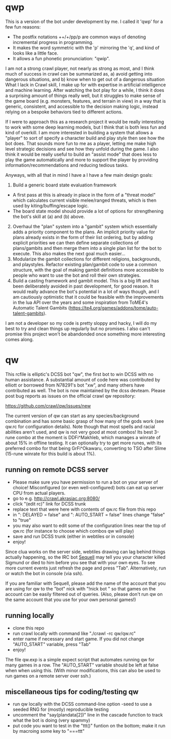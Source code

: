 # qwp

This is a version of the bot under development by me. I called it 'qwp' for a few fun reasons:
* The postfix notations ++/+/pp/p are common ways of denoting incremental progress in programming.
* It makes the word symmetric with the 'p' mirroring the 'q', and kind of looks like a little face.
* It allows a fun phonetic pronunciation: "qwip".

I am not a strong crawl player, not nearly as strong as most, and I think much of success in crawl can be summarized as, 
a) avoid getting into dangerous situations, and
b) know when to get out of a dangerous situation
What I lack in Crawl skill, I make up for with expertise in artificial intelligence and machine learning. After watching the bot play for a while, I think it does a surprising amount of things really well, but it struggles to make sense of the game board (e.g. monsters, features, and terrain in view) in a way that is generic, consistent, and accessible to the decision making logic, instead relying on a bespoke behaviors tied to different actions.

If I were to approach this as a research project it would be really interesting to work with some deep learning models, but I think that is both less fun and kind of overkill. I am more interested in building a system that allows a "player" to sort of specify a character build and play style then see how the bot does. That sounds more fun to me as a player, letting me make high level strategic decisions and see how they unfold during the game. I also think it would be really useful to build an "assist mode" that does less to play the game automatically and more to support the player by providing information/recommendations and reducing tedious tasks.

Anyways, with all that in mind I have a I have a few main design goals:
1. Build a generic board state evaluation framework
- A first pass at this is already in place in the form of a "threat model" which calculates current visible melee/ranged threats, which is then used by kiting/buffing/escape logic.
- The board state model should provide a lot of options for strengthening the bot's skill at (a) and (b) above.
2. Overhaul the "plan" system into a "gambit" system which essentially adds a priority component to the plans. An implicit priority value for plans already exists in the form of their list ordering, but by adding explicit priorities we can then define separate collections of plans/gambits and then merge them into a single plan list for the bot to execute. This also makes the next goal much easier...
3. Modularize the gambit collections for different religions, backgrounds, and playstyles. Refactor existing plan/gambit code to use a common structure, with the goal of making gambit definitions more accessible to people who want to use the bot and roll their own strategies.
4. Build a casting framework and gambit model. This is a big lift and has been deliberately avoided in past development, for good reason. It would really advance the bot's potential in a lot of ways though, and I am cautiously optimistic that it could be feasible with the improvements in the lua API over the years and some inspiration from ToME4's Automatic Talent Gambits (https://te4.org/games/addons/tome/auto-talent-gambits).

I am not a developer so my code is pretty sloppy and hacky, I will do my best to try and clean things up regularly but no promises. I also can't promise this project won't be abandonded once something more interesting comes along.

# qw

This rcfile is elliptic's DCSS bot "qw", the first bot to win DCSS with no
human assistance. A substantial amount of code here was contributed by elliott
or borrowed from N78291's bot "xw", and many others have contributed as well.
The bot is now maintained by the dcss devteam. Please post bug reports as issues
on the official crawl qw repository:

https://github.com/crawl/qw/issues/new

The current version of qw can start as any species/background combination
and has some basic grasp of how many of the gods work (see qw.rc
for configuration details). Note though that most spells and racial
abilities aren't used, and qw is not very good at most combos! Its best
3-rune combo at the moment is DDFi^Makhleb, which manages a winrate of about
15% in offline testing. It can optionally try to get more runes, with its
preferred combo for that being GrFi^Okawaru, converting to TSO after Slime
(15-rune winrate for this build is about 1%).

## running on remote DCSS server
* Please make sure you have permission to run a bot on your server of choice!
  Misconfigured (or even well-configured) bots can eat up server CPU from
  actual players.
* go to e.g. http://crawl.akrasiac.org:8080/
* click "(edit rc)" link for DCSS trunk
* replace text that were here with contents of qw.rc file from this repo
* in ": DELAYED = false" and ": AUTO_START = false" lines change "false" to "true"
* you may also want to edit some of the configuration lines near the top
  of qw.rc (for instance to choose which combos qw will play)
* save and run DCSS trunk (either in webtiles or in console)
* enjoy!

Since clua works on the server side, webtiles drawing can lag behind things
actually happening, so the IRC bot [Sequell](https://github.com/greensnark/dcss_sequell) may tell you your character killed Sigmund or died to him before you see that with your own eyes. To see more current events just refresh the page and press "Tab". Alternatively, run or watch the bot in console (via ssh).

If you are familiar with Sequell, please add the name of the account that
you are using for qw to the "bot" nick with "!nick bot <accountname>" so
that games on the account can be easily filtered out of queries. (Also, please
don't run qw on the same account that you use for your own personal games!)

## running locally
* clone this repo
* run crawl locally with command like "./crawl -rc qw/qw.rc"
* enter name if necessary and start game. If you did not change "AUTO_START" variable, press "Tab"
* enjoy!

The file qw.exp is a simple expect script that automates running qw for many games in a row. The "AUTO_START" variable should be left at false when when using this. (With minor modifications, this can also be used to run games on a remote server over ssh.)

## miscellaneous tips for coding/testing qw
* run qw locally with the DCSS command-line option -seed <n> to use a seeded RNG for (mostly) reproducible testing
* uncomment the "say(plandata[2])" line in the cascade function to track what the bot is doing (very spammy)
* put code you want to test in the "ttt()" funtion on the bottom; make it run by macroing some key to "===ttt"
